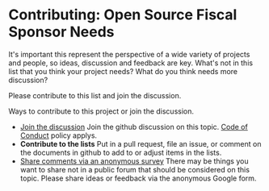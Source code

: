 # Contributing: Open Source Fiscal Sponsor Needs

It's important this represent the perspective of a wide variety of projects and people, so ideas, discussion and feedback are key. What's not in this list that you think your project needs? What do you think needs more discussion? 

Please contribute to this list and join the discussion. 

Ways to contribute to this project or join the discussion. 

- [Join the discussion](https://github.com/managing-os-projects/os-fiscal-sponsor-needs/discussions) Join the github discussion on this topic. [Code of Conduct]() policy applys. 
- **Contribute to the lists** Put in a pull request, file an issue, or comment on the documents in github to add to or adjust items in the lists. 
- [Share comments via an anonymous survey]() There may be things you want to share not in a public forum that should be considered on this topic. Please share ideas or feedback via the anonymous Google form. 





